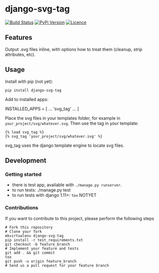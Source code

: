 # django-svg-tag

[![Build Status](https://travis-ci.org/bnzk/django-svg-tag.svg "Build Status")](https://travis-ci.org/bnzk/django-svg-tag/)
[![PyPi Version](https://img.shields.io/pypi/v/django-svg-tag.svg "PyPi Version")](https://pypi.python.org/pypi/django-svg-tag/)
[![Licence](https://img.shields.io/pypi/l/django-svg-tag.svg "Licence")](https://pypi.python.org/pypi/django-svg-tag/)

## Features

Output .svg files inline, with options how to treat them (cleanup, strip attributes, etc).

## Usage

Install with pip (not yet):

    pip install django-svg-tag
    
Add to installed apps:

   INSTALLED_APPS = [
   ...
   'svg_tag'
   ...
   ]
   
Place the svg files in your templates folder, for example in `your_project/svg/whatever.svg`.
Then use the tag in your template:

    {% load svg_tag %}
    {% svg_tag 'your_project/svg/whatever.svg' %}
    
svg_tag uses the django template engine to locate svg files.

## Development


### Getting started

- there is test app, available with `./manage.py runserver`.
- to run tests: ./manage.py test
- to run tests with django 1.11+: `tox` NOTYET


### Contributions

If you want to contribute to this project, please perform the following steps

    # Fork this repository
    # Clone your fork
    mkvirtualenv django-svg-tag
    pip install -r test_requirements.txt
    git checkout -b feature_branch
    # Implement your feature and tests
    git add . && git commit
    tox
    git push -u origin feature_branch
    # Send us a pull request for your feature branch